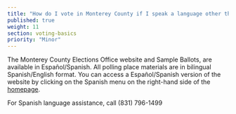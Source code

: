 ```yaml
---
title: "How do I vote in Monterey County if I speak a language other than English?"
published: true
weight: 11
section: voting-basics
priority: "Minor"
---
```


The Monterey County Elections Office website and Sample Ballots, are available in Español/Spanish. All polling place materials are in bilingual Spanish/English format.  You can access a Español/Spanish version of the website by clicking on the Spanish menu on the right-hand side of the [homepage](http://www.montereycountyelections.us/index.htm).  

For Spanish language assistance, call (831) 796-1499  
